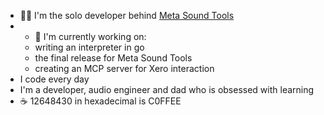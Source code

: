 - 🧑‍💻 I'm the solo developer behind [Meta Sound Tools](https://beta.metasoundtools.com)
- - 👀 I'm currently working on:
  -   writing an interpreter in go
  -   the final release for Meta Sound Tools
  -   creating an MCP server for Xero interaction
- I code every day
- I'm a developer, audio engineer and dad who is obsessed with learning
- ☕ 12648430 in hexadecimal is C0FFEE
